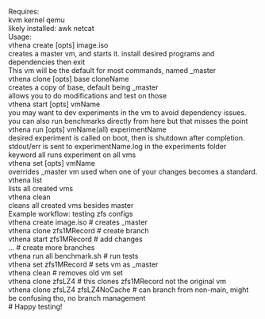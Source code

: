 Requires:  
    kvm kernel
    qemu  
    likely installed:
    awk
    netcat   
Usage:  
vthena create [opts] image.iso  
    creates a master vm, and starts it. install desired programs and dependencies then exit  
    This vm will be the default for most commands, named _master  
vthena clone [opts] base cloneName  
    creates a copy of base, default being _master  
    allows you to do modifications and test on those  
vthena start [opts] vmName  
    you may want to dev experiments in the vm to avoid dependency issues.  
    you can also run benchmarks directly from here but that misses the point  
vthena run [opts] vmName(all) experimentName  
    desired experiment is called on boot, then is shutdown after completion.  
    stdout/err is sent to experimentName.log in the experiments folder  
    keyword all runs experiment on all vms  
vthena set [opts] vmName  
    overrides _master vm used when one of your changes becomes a standard.  
vthena list  
    lists all created vms  
vthena clean  
    cleans all created vms besides master  
Example workflow: testing zfs configs  
    vthena create image.iso # creates _master  
    vthena clone zfs1MRecord # create branch  
    vthena start zfs1MRecord # add changes  
    ... # create more branches  
    vthena run all benchmark.sh # run tests  
    vthena set zfs1MRecord # sets vm as _master  
    vthena clean # removes old vm set  
    vthena clone zfsLZ4 # this clones zfs1MRecord not the original vm  
    vthena clone zfsLZ4 zfsLZ4NoCache # can branch from non-main, might be confusing tho, no branch management  
    # Happy testing!  
